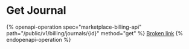# Get Journal

{% openapi-operation spec="marketplace-billing-api" path="/public/v1/billing/journals/{id}" method="get" %}
[Broken link](broken-reference)
{% endopenapi-operation %}
